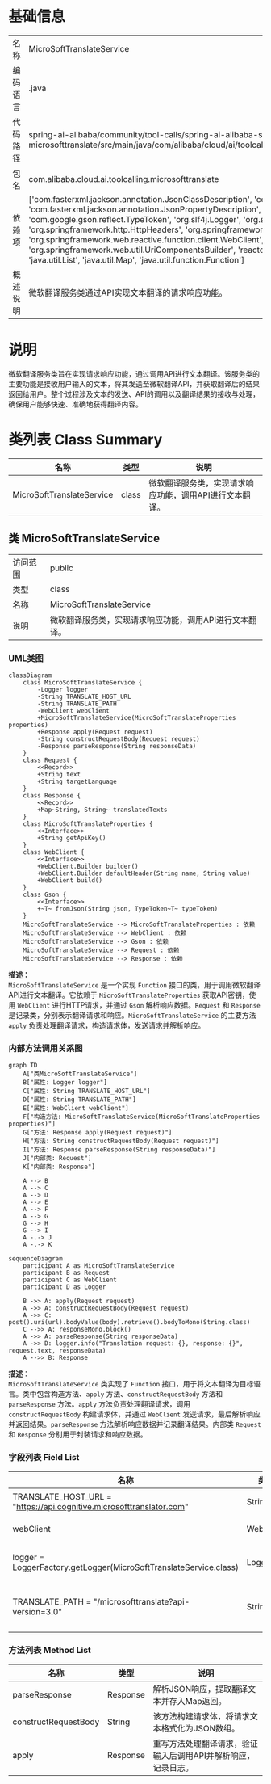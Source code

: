 # 基础信息

|      |      |
|------|------|
| 名称 | MicroSoftTranslateService |
| 编码语言 | .java |
| 代码路径 | spring-ai-alibaba/community/tool-calls/spring-ai-alibaba-starter-tool-calling-microsofttranslate/src/main/java/com/alibaba/cloud/ai/toolcalling/microsofttranslate/MicroSoftTranslateService.java |
| 包名 | com.alibaba.cloud.ai.toolcalling.microsofttranslate |
| 依赖项 | ['com.fasterxml.jackson.annotation.JsonClassDescription', 'com.fasterxml.jackson.annotation.JsonProperty', 'com.fasterxml.jackson.annotation.JsonPropertyDescription', 'com.google.gson.Gson', 'com.google.gson.reflect.TypeToken', 'org.slf4j.Logger', 'org.slf4j.LoggerFactory', 'org.springframework.http.HttpHeaders', 'org.springframework.util.StringUtils', 'org.springframework.web.reactive.function.client.WebClient', 'org.springframework.web.util.UriComponentsBuilder', 'reactor.core.publisher.Mono', 'java.util.HashMap', 'java.util.List', 'java.util.Map', 'java.util.function.Function'] |
| 概述说明 | 微软翻译服务类通过API实现文本翻译的请求响应功能。 |

# 说明

微软翻译服务类旨在实现请求响应功能，通过调用API进行文本翻译。该服务类的主要功能是接收用户输入的文本，将其发送至微软翻译API，并获取翻译后的结果返回给用户。整个过程涉及文本的发送、API的调用以及翻译结果的接收与处理，确保用户能够快速、准确地获得翻译内容。

# 类列表 Class Summary

| 名称   | 类型  | 说明 |
|-------|------|-------------|
| MicroSoftTranslateService | class | 微软翻译服务类，实现请求响应功能，调用API进行文本翻译。 |



## 类 MicroSoftTranslateService

|      |      |
|------|------|
| 访问范围 | public |
| 类型 | class |
| 名称 | MicroSoftTranslateService |
| 说明 | 微软翻译服务类，实现请求响应功能，调用API进行文本翻译。 |


### UML类图

```mermaid
classDiagram
    class MicroSoftTranslateService {
        -Logger logger
        -String TRANSLATE_HOST_URL
        -String TRANSLATE_PATH
        -WebClient webClient
        +MicroSoftTranslateService(MicroSoftTranslateProperties properties)
        +Response apply(Request request)
        -String constructRequestBody(Request request)
        -Response parseResponse(String responseData)
    }
    class Request {
        <<Record>>
        +String text
        +String targetLanguage
    }
    class Response {
        <<Record>>
        +Map~String, String~ translatedTexts
    }
    class MicroSoftTranslateProperties {
        <<Interface>>
        +String getApiKey()
    }
    class WebClient {
        <<Interface>>
        +WebClient.Builder builder()
        +WebClient.Builder defaultHeader(String name, String value)
        +WebClient build()
    }
    class Gson {
        <<Interface>>
        +~T~ fromJson(String json, TypeToken~T~ typeToken)
    }
    MicroSoftTranslateService --> MicroSoftTranslateProperties : 依赖
    MicroSoftTranslateService --> WebClient : 依赖
    MicroSoftTranslateService --> Gson : 依赖
    MicroSoftTranslateService --> Request : 依赖
    MicroSoftTranslateService --> Response : 依赖
```

**描述：**  
`MicroSoftTranslateService` 是一个实现 `Function` 接口的类，用于调用微软翻译API进行文本翻译。它依赖于 `MicroSoftTranslateProperties` 获取API密钥，使用 `WebClient` 进行HTTP请求，并通过 `Gson` 解析响应数据。`Request` 和 `Response` 是记录类，分别表示翻译请求和响应。`MicroSoftTranslateService` 的主要方法 `apply` 负责处理翻译请求，构造请求体，发送请求并解析响应。


### 内部方法调用关系图

```mermaid
graph TD
    A["类MicroSoftTranslateService"]
    B["属性: Logger logger"]
    C["属性: String TRANSLATE_HOST_URL"]
    D["属性: String TRANSLATE_PATH"]
    E["属性: WebClient webClient"]
    F["构造方法: MicroSoftTranslateService(MicroSoftTranslateProperties properties)"]
    G["方法: Response apply(Request request)"]
    H["方法: String constructRequestBody(Request request)"]
    I["方法: Response parseResponse(String responseData)"]
    J["内部类: Request"]
    K["内部类: Response"]

    A --> B
    A --> C
    A --> D
    A --> E
    A --> F
    A --> G
    G --> H
    G --> I
    A -.-> J
    A -.-> K
```

```mermaid
sequenceDiagram
    participant A as MicroSoftTranslateService
    participant B as Request
    participant C as WebClient
    participant D as Logger

    B ->> A: apply(Request request)
    A ->> A: constructRequestBody(Request request)
    A ->> C: post().uri(url).bodyValue(body).retrieve().bodyToMono(String.class)
    C -->> A: responseMono.block()
    A ->> A: parseResponse(String responseData)
    A ->> D: logger.info("Translation request: {}, response: {}", request.text, responseData)
    A -->> B: Response
```

**描述**：  
`MicroSoftTranslateService` 类实现了 `Function` 接口，用于将文本翻译为目标语言。类中包含构造方法、`apply` 方法、`constructRequestBody` 方法和 `parseResponse` 方法。`apply` 方法负责处理翻译请求，调用 `constructRequestBody` 构建请求体，并通过 `WebClient` 发送请求，最后解析响应并返回结果。`parseResponse` 方法解析响应数据并记录翻译结果。内部类 `Request` 和 `Response` 分别用于封装请求和响应数据。

### 字段列表 Field List

| 名称  | 类型  | 说明 |
|-------|-------|------|
| TRANSLATE_HOST_URL = "https://api.cognitive.microsofttranslator.com" | String | 翻译API主机地址为微软认知服务翻译器。 |
| webClient | WebClient | 声明了一个私有的不可变WebClient实例。 |
| logger = LoggerFactory.getLogger(MicroSoftTranslateService.class) | Logger | 微软翻译服务类中定义了一个私有的静态日志记录器。 |
| TRANSLATE_PATH = "/microsofttranslate?api-version=3.0" | String | 定义私有静态常量TRANSLATE_PATH为"/microsofttranslate?api-version=3.0"。 |

### 方法列表 Method List

| 名称  | 类型  | 说明 |
|-------|-------|------|
| parseResponse | Response | 解析JSON响应，提取翻译文本并存入Map返回。 |
| constructRequestBody | String | 该方法构建请求体，将请求文本格式化为JSON数组。 |
| apply | Response | 重写方法处理翻译请求，验证输入后调用API并解析响应，记录日志。 |




